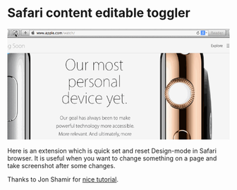 Safari content editable toggler
===============================

![How does it work](https://raw.githubusercontent.com/x-raizor/safari-content-editable/master/demo.gif)

Here is an extension which is quick set and reset Design-mode in Safari browser. It is useful when you want to change something on a page and take screenshot after some changes.

Thanks to Jon Shamir for [nice tutorial](http://code.tutsplus.com/tutorials/how-to-create-a-safari-extension-from-scratch--net-15050).